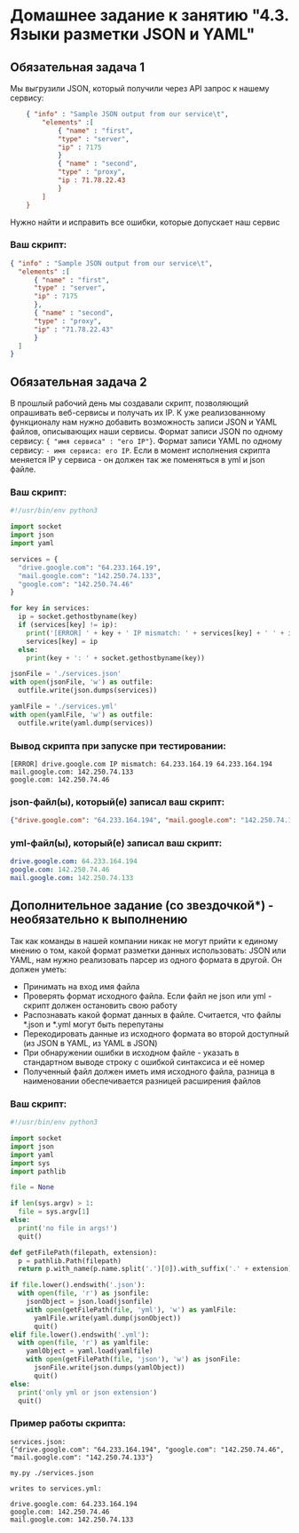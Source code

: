# Домашнее задание к занятию "4.3. Языки разметки JSON и YAML"


## Обязательная задача 1
Мы выгрузили JSON, который получили через API запрос к нашему сервису:
```json
    { "info" : "Sample JSON output from our service\t",
        "elements" :[
            { "name" : "first",
            "type" : "server",
            "ip" : 7175 
            }
            { "name" : "second",
            "type" : "proxy",
            "ip : 71.78.22.43
            }
        ]
    }
```
  Нужно найти и исправить все ошибки, которые допускает наш сервис

### Ваш скрипт:
```json
{ "info" : "Sample JSON output from our service\t",
  "elements" :[
      { "name" : "first",
      "type" : "server",
      "ip" : 7175 
      },
      { "name" : "second",
      "type" : "proxy",
      "ip" : "71.78.22.43"
      }
  ]
}

```

## Обязательная задача 2
В прошлый рабочий день мы создавали скрипт, позволяющий опрашивать веб-сервисы и получать их IP. К уже реализованному функционалу нам нужно добавить возможность записи JSON и YAML файлов, описывающих наши сервисы. Формат записи JSON по одному сервису: `{ "имя сервиса" : "его IP"}`. Формат записи YAML по одному сервису: `- имя сервиса: его IP`. Если в момент исполнения скрипта меняется IP у сервиса - он должен так же поменяться в yml и json файле.

### Ваш скрипт:
```python
#!/usr/bin/env python3

import socket
import json
import yaml

services = {
  "drive.google.com": "64.233.164.19",
  "mail.google.com": "142.250.74.133",
  "google.com": "142.250.74.46"
}

for key in services:
  ip = socket.gethostbyname(key)
  if (services[key] != ip):
    print('[ERROR] ' + key + ' IP mismatch: ' + services[key] + ' ' + ip)
    services[key] = ip
  else:
    print(key + ': ' + socket.gethostbyname(key))

jsonFile = './services.json'
with open(jsonFile, 'w') as outfile:
  outfile.write(json.dumps(services))

yamlFile = './services.yml'
with open(yamlFile, 'w') as outfile:
  outfile.write(yaml.dump(services))

```

### Вывод скрипта при запуске при тестировании:
```
[ERROR] drive.google.com IP mismatch: 64.233.164.19 64.233.164.194
mail.google.com: 142.250.74.133
google.com: 142.250.74.46
```

### json-файл(ы), который(е) записал ваш скрипт:
```json
{"drive.google.com": "64.233.164.194", "mail.google.com": "142.250.74.133", "google.com": "142.250.74.46"}
```

### yml-файл(ы), который(е) записал ваш скрипт:
```yaml
drive.google.com: 64.233.164.194
google.com: 142.250.74.46
mail.google.com: 142.250.74.133
```

## Дополнительное задание (со звездочкой*) - необязательно к выполнению

Так как команды в нашей компании никак не могут прийти к единому мнению о том, какой формат разметки данных использовать: JSON или YAML, нам нужно реализовать парсер из одного формата в другой. Он должен уметь:
   * Принимать на вход имя файла
   * Проверять формат исходного файла. Если файл не json или yml - скрипт должен остановить свою работу
   * Распознавать какой формат данных в файле. Считается, что файлы *.json и *.yml могут быть перепутаны
   * Перекодировать данные из исходного формата во второй доступный (из JSON в YAML, из YAML в JSON)
   * При обнаружении ошибки в исходном файле - указать в стандартном выводе строку с ошибкой синтаксиса и её номер
   * Полученный файл должен иметь имя исходного файла, разница в наименовании обеспечивается разницей расширения файлов

### Ваш скрипт:
```python
#!/usr/bin/env python3

import socket
import json
import yaml
import sys
import pathlib

file = None

if len(sys.argv) > 1:
  file = sys.argv[1]
else:
  print('no file in args!')
  quit()

def getFilePath(filepath, extension):
  p = pathlib.Path(filepath)
  return p.with_name(p.name.split('.')[0]).with_suffix('.' + extension)

if file.lower().endswith('.json'):
  with open(file, 'r') as jsonfile:
    jsonObject = json.load(jsonfile)
    with open(getFilePath(file, 'yml'), 'w') as yamlFile:
      yamlFile.write(yaml.dump(jsonObject))
      quit()
elif file.lower().endswith('.yml'):
  with open(file, 'r') as yamlfile:
    yamlObject = yaml.load(yamlfile)
    with open(getFilePath(file, 'json'), 'w') as jsonFile:
      jsonFile.write(json.dumps(yamlObject))
      quit()
else:
  print('only yml or json extension')
  quit()

```

### Пример работы скрипта:
```
services.json:
{"drive.google.com": "64.233.164.194", "google.com": "142.250.74.46", "mail.google.com": "142.250.74.133"}

my.py ./services.json

writes to services.yml:

drive.google.com: 64.233.164.194
google.com: 142.250.74.46
mail.google.com: 142.250.74.133
```
